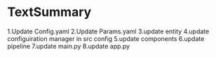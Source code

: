 # TextSummary


1.Update Config.yaml
2.Update Params.yaml
3.update entity
4.update configuiration manager in src config
5.update components 
6.update pipeline
7.update main.py
8.update app.py